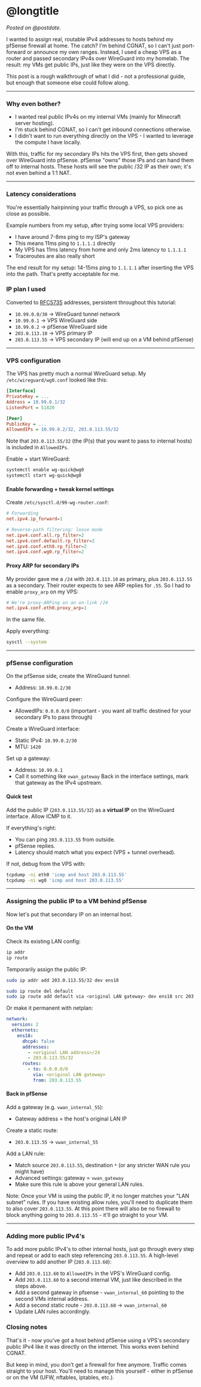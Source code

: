 <!-- title = Routing public IPv4s to local VMs -->
<!-- longtitle = Routing public IPv4s to local VMs, through a VPS & pfSense with WireGuard -->
<!-- postdate = 17th of September 2025 -->
<!-- description = A guide on grabbing cheap IPv4's from VPS providers, and routing them through pfsense directly to your VMs. No 1:1 NAT. -->

# @longtitle

_Posted on @postdate._

I wanted to assign real, routable IPv4 addresses to hosts behind my pfSense firewall at home. The catch? I'm behind CGNAT,
so I can't just port-forward or announce my own ranges. Instead, I used a cheap VPS as a router and passed secondary IPv4s
over WireGuard into my homelab. The result: my VMs get public IPs, just like they were on the VPS directly.

This post is a rough walkthrough of what I did - not a professional guide, but enough that someone else could follow along.

---

### Why even bother?
- I wanted real public IPv4s on my internal VMs (mainly for Minecraft server hosting).
- I'm stuck behind CGNAT, so I can't get inbound connections otherwise.
- I didn't want to run everything directly on the VPS - I wanted to leverage the compute I have locally.

With this, traffic for my secondary IPs hits the VPS first, then gets shoved over WireGuard into pfSense. pfSense "owns"
those IPs and can hand them off to internal hosts. These hosts will see the public /32 IP as their own; it's not even
behind a 1:1 NAT.

---

### Latency considerations

You're essentially hairpinning your traffic through a VPS, so pick one as close as possible.

Example numbers from my setup, after trying some local VPS providers:
- I have around 7-8ms ping to my ISP's gateway
- This means 11ms ping to `1.1.1.1` directly
- My VPS has 11ms latency from home and only 2ms latency to `1.1.1.1`
- Traceroutes are also really short

The end result for my setup: 14-15ms ping to `1.1.1.1` after inserting the VPS into the path.
That's pretty acceptable for me.

### IP plan I used

Converted to [RFC5735](https://datatracker.ietf.org/doc/html/rfc5735) addresses, persistent throughout this tutorial:
- `10.99.0.0/30` -> WireGuard tunnel network
- `10.99.0.1` -> VPS WireGuard side
- `10.99.0.2` -> pfSense WireGuard side
- `203.0.113.10` -> VPS primary IP
- `203.0.113.55` -> VPS secondary IP (will end up on a VM behind pfSense)

---

### VPS configuration

The VPS has pretty much a normal WireGuard setup. My `/etc/wireguard/wg0.conf` looked like this:
```ini
[Interface]
PrivateKey = ...
Address = 10.99.0.1/32
ListenPort = 51820

[Peer]
PublicKey = ...
AllowedIPs = 10.99.0.2/32, 203.0.113.55/32
```
Note that `203.0.113.55/32` (the IP(s) that you want to pass to internal hosts) is included in `AllowedIPs`.

Enable + start WireGuard:
```bash
systemctl enable wg-quick@wg0
systemctl start wg-quick@wg0
```

#### Enable forwarding + tweak kernel settings
Create `/etc/sysctl.d/99-wg-router.conf`:
```conf
# Forwarding
net.ipv4.ip_forward=1

# Reverse-path filtering: loose mode
net.ipv4.conf.all.rp_filter=2
net.ipv4.conf.default.rp_filter=2
net.ipv4.conf.eth0.rp_filter=2
net.ipv4.conf.wg0.rp_filter=2
```

#### Proxy ARP for secondary IPs
My provider gave me a `/24` with `203.0.113.10` as primary, plus `203.0.113.55` as a secondary. Their router expects to
see ARP replies for `.55`. So I had to enable `proxy_arp` on my VPS:
```conf
# We're proxy-ARPing on an on-link /24
net.ipv4.conf.eth0.proxy_arp=1
```
In the same file.

Apply everything:
```bash
sysctl --system
```

---

### pfSense configuration

On the pfSense side, create the WireGuard tunnel:
- Address: `10.99.0.2/30`

Configure the WireGuard peer:
- AllowedIPs: `0.0.0.0/0` (important - you want all traffic destined for your secondary IPs to pass through)

Create a WireGuard interface:
- Static IPv4: `10.99.0.2/30`
- MTU: `1420`

Set up a gateway:
- Address: `10.99.0.1`
- Call it something like `vwan_gateway`
  Back in the interface settings, mark that gateway as the IPv4 upstream.

#### Quick test
Add the public IP (`203.0.113.55/32`) as a **virtual IP** on the WireGuard interface. Allow ICMP to it.

If everything's right:
- You can ping `203.0.113.55` from outside.
- pfSense replies.
- Latency should match what you expect (VPS + tunnel overhead).

If not, debug from the VPS with:
```bash
tcpdump -ni eth0 'icmp and host 203.0.113.55'
tcpdump -ni wg0 'icmp and host 203.0.113.55'
```

---

### Assigning the public IP to a VM behind pfSense

Now let's put that secondary IP on an internal host.

#### On the VM

Check its existing LAN config:
```bash
ip addr
ip route
```

Temporarily assign the public IP:
```bash
sudo ip addr add 203.0.113.55/32 dev ens18

sudo ip route del default
sudo ip route add default via <original LAN gateway> dev ens18 src 203.0.113.55
```

Or make it permanent with netplan:
```yaml
network:
  version: 2
  ethernets:
    ens18:
      dhcp4: false
      addresses:
        - <original LAN address>/24
        - 203.0.113.55/32
      routes:
        - to: 0.0.0.0/0
          via: <original LAN gateway>
          from: 203.0.113.55
```

#### Back in pfSense

Add a gateway (e.g. `vwan_internal_55`):
- Gateway address = the host's original LAN IP

Create a static route:
- `203.0.113.55` → `vwan_internal_55`

Add a LAN rule:
- Match source `203.0.113.55`, destination `*` (or any stricter WAN rule you might have)
- Advanced settings: gateway = `vwan_gateway`
- Make sure this rule is above your general LAN rules.

Note: Once your VM is using the public IP, it no longer matches your "LAN subnet" rules. If you have existing allow rules,
you'll need to duplicate them to also cover `203.0.113.55`. At this point there will also be no firewall to block
anything going to `203.0.113.55` - it'll go straight to your VM.

---

### Adding more public IPv4's

To add more public IPv4's to other internal hosts, just go through every step and repeat or add to each step referencing `203.0.113.55`.
A high-level overview to add another IP (`203.0.113.60`):
- Add `203.0.113.60` to `AllowedIPs` in the VPS's WireGuard config.
- Add `203.0.113.60` to a second internal VM, just like described in the steps above.
- Add a second gateway in pfsense - `vwan_internal_60` pointing to the second VMs internal address.
- Add a second static route - `203.0.113.60` -> `vwan_internal_60`
- Update LAN rules accordingly.

### Closing notes

That's it - now you’ve got a host behind pfSense using a VPS's secondary public IPv4 like it was directly on the internet.
This works even behind CGNAT.

But keep in mind, you don't get a firewall for free anymore. Traffic comes straight to your host. You'll need to manage
this yourself - either in pfSense or on the VM (UFW, nftables, iptables, etc.).
